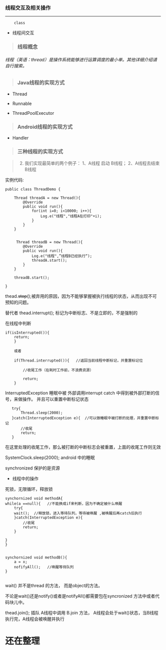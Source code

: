 ### 线程交互及相关操作
---
```  
    class 

 ```

 - 线程间交互

>  ### 线程概念 ### 

###### 线程（英语：thread）是操作系统能够进行运算调度的最小单。其他详细介绍请自行搜索。  ######

>  ### Java线程的实现方式 ### 

- Thread   
    
- Runnable

- ThreadPoolExecutor

>  ### Android线程的实现方式 ### 
- Handler




>  ### 三种线程的实现方式 ### 


> 2. 我们实现最简单的两个例子： 1、A线程 启动 B线程； 2、A线程去结束B线程

实例代码:
```
public class ThreadDemo {

    Thread threadA = new Thread(){
        @Override
        public void run(){
            for(int i=0; i<10000; i++){
                Log.e("线程","线程A在打印"+i);
            }
        }
    }


     Thread threadB = new Thread(){
        @Override
        public void run(){
            Log.e("线程",”线程B已经执行“);
            threadA.start();
        }
    }

    threadB.start();
    
}

```

thead.~~stop~~();被弃用的原因，因为不能够掌握被执行线程的状态，从而出现不可预知的问题。

替代者  thead.interrupt();  标记为中断标志、不是立即的，不是强制的

在线程中判断

```
if(isInterrupted()){
    return;
    }

    或者

    if(Thread.interrupted()){   //返回当前线程中断标记，并重置标记位

        //收尾工作（在耗时工作前，不浪费资源）

        return;
    }

```

 InterruptedException  睡眠中被 外部调用interrupt catch 中得到被外部打断的信号，来做操作。 并且可以重置中断标记状态


 ```
    try{
        Thread.sleep(2000);
    }catch(InterruptedException e){  //可以做睡眠中被打断的处理，并重置中断标记
        //收尾
        return;
    }

 ```

 在这里处理的收尾工作，那么被打断的中断标志会被重置，上面的收尾工作则无效


SystemClock.sleep(2000); android 中的睡眠

synchronized 保护的是资源

- 线程中的操作

死锁，无限循环，释放锁
```
synchornized void methodA{
while(a ==null){   //不能换成if来判断，因为不确定被什么唤醒
    try{
    wait();  //释放锁，进入等待队列，等待被唤醒 ,被唤醒后再catch后执行
    }catch(InterruptedException e){  
        //收尾
        return;
    }
   
}
}


synchornized void methodB(){
    a = x;
    nofifyAll();   //唤醒等待队列
}


```

wait() 并不是thread 的方法， 而是object的方法。

不论是wait()还是notify()或者是notifyAll()都需要包在syncronized 方法中或者代码块儿中。

thead.join(); 插队  A线程中调用 B.join 方法， A线程会处于wait()状态，当B线程执行完，A线程会被唤醒并执行


# 还在整理 #


